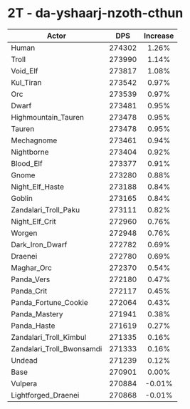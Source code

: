 # 2T - da-yshaarj-nzoth-cthun
| Actor | DPS | Increase |
|---|:---:|:---:|
|Human|274302|1.26%|
|Troll|273990|1.14%|
|Void_Elf|273817|1.08%|
|Kul_Tiran|273542|0.97%|
|Orc|273539|0.97%|
|Dwarf|273481|0.95%|
|Highmountain_Tauren|273478|0.95%|
|Tauren|273478|0.95%|
|Mechagnome|273461|0.94%|
|Nightborne|273404|0.92%|
|Blood_Elf|273377|0.91%|
|Gnome|273280|0.88%|
|Night_Elf_Haste|273188|0.84%|
|Goblin|273165|0.84%|
|Zandalari_Troll_Paku|273111|0.82%|
|Night_Elf_Crit|272960|0.76%|
|Worgen|272948|0.76%|
|Dark_Iron_Dwarf|272782|0.69%|
|Draenei|272780|0.69%|
|Maghar_Orc|272370|0.54%|
|Panda_Vers|272180|0.47%|
|Panda_Crit|272117|0.45%|
|Panda_Fortune_Cookie|272064|0.43%|
|Panda_Mastery|271941|0.38%|
|Panda_Haste|271619|0.27%|
|Zandalari_Troll_Kimbul|271335|0.16%|
|Zandalari_Troll_Bwonsamdi|271333|0.16%|
|Undead|271239|0.12%|
|Base|270901|0.00%|
|Vulpera|270884|-0.01%|
|Lightforged_Draenei|270868|-0.01%|
